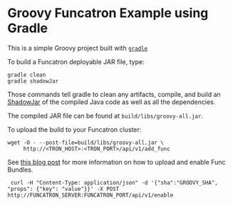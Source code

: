 # Groovy Funcatron Example using Gradle

This is a simple Groovy project built with [`gradle`](https://gradle.org/)

To build a Funcatron deployable JAR file, type:

```
gradle clean
gradle shadowJar
```

Those commands tell gradle to clean any artifacts, compile,
and build an [ShadowJar](https://github.com/johnrengelman/shadow)
of the compiled Java code as well as all the dependencies.

The compiled JAR file can be found at
`build/libs/groovy-all.jar`.

To upload the build to your Funcatron cluster:

```shell
wget -O - --post-file=build/libs/groovy-all.jar \
     http://<TRON_HOST>:<TRON_PORT>/api/v1/add_func
```

See [this blog post](https://blog.goodstuff.im/funcatron_mesos_now#upload-and-enable-the-code)
for more information on how to upload and enable Func Bundles.


```shell
 curl -H "Content-Type: application/json" -d '{"sha":"GROOVY_SHA", "props": {"key": "value"}}' -X POST http://FUNCATRON_SERVER:FUNCATRON_PORT/api/v1/enable
```
